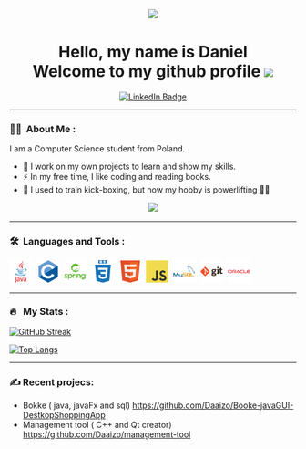 <p align="center"><img src="https://media.giphy.com/media/Cglm3JaOZFSOFYx1qY/giphy.gif" width="300"/></p>
<h1 align="center">Hello, my name is Daniel <br>Welcome to my github profile <img src="https://media.giphy.com/media/hvRJCLFzcasrR4ia7z/giphy.gif" width="30px"></h1>

<p align="center">
<a href="https://www.linkedin.com/in/daniel-charlak-717140226/"><img src="https://img.shields.io/badge/LinkedIn-blue?style=for-the-badge&logo=linkedin&logoColor=white" alt="LinkedIn Badge"></a>
</p>



---
### :man_technologist: &nbsp;About Me :

I am a Computer Science student from Poland.

- 🔭 I work on my own projects to learn and show my skills.
- ⚡ In my free time, I like coding and reading books. 
- :boxing_glove: I used to train kick-boxing, but now my hobby is powerlifting :weight_lifting_man:

<p align="center"><img src="https://media.giphy.com/media/hpF9R9M1PHN5e5liSx/giphy.gif" width="300"/></p>

---
### 🛠 &nbsp;Languages and Tools :

<p>
<img src="https://github.com/devicons/devicon/blob/master/icons/java/java-original-wordmark.svg" title="Java" alt="Java" width="40" height="40"/>&nbsp;
<img src="https://github.com/devicons/devicon/blob/master/icons/c/c-original.svg" title="C" alt="C" width="40" height="40"/>&nbsp;
<img src="https://github.com/devicons/devicon/blob/master/icons/spring/spring-original-wordmark.svg" title="Spring" alt="Spring" width="40" height="40"/>&nbsp;
<img src="https://github.com/devicons/devicon/blob/master/icons/css3/css3-plain-wordmark.svg"  title="CSS3" alt="CSS" width="40" height="40"/>&nbsp;
<img src="https://github.com/devicons/devicon/blob/master/icons/html5/html5-original.svg" title="HTML5" alt="HTML" width="40" height="40"/>&nbsp;
<img src="https://github.com/devicons/devicon/blob/master/icons/javascript/javascript-original.svg" title="JavaScript" alt="JavaScript" width="40" height="40"/>&nbsp;
<img src="https://github.com/devicons/devicon/blob/master/icons/mysql/mysql-original-wordmark.svg" title="MySQL"  alt="MySQL" width="40" height="40"/>&nbsp;
<img src="https://github.com/devicons/devicon/blob/master/icons/git/git-original-wordmark.svg" title="Git" **alt="Git" width="40" height="40"/>&nbsp;
<img src="https://github.com/devicons/devicon/blob/master/icons/oracle/oracle-original.svg" title="Oracle" **alt="Oracle" width="40" height="40"/>&nbsp;
</p>

---

### 🔥 &nbsp; My Stats :
[![GitHub Streak](http://github-readme-streak-stats.herokuapp.com?user=daaizo&theme=dark&background=000000)](https://git.io/streak-stats)

[![Top Langs](https://github-readme-stats.vercel.app/api/top-langs/?username=daaizo&layout=compact&theme=vision-friendly-dark)](https://github.com/anuraghazra/github-readme-stats)

---

### ✍️ Recent projecs: 
- Bokke ( java, javaFx and sql) https://github.com/Daaizo/Booke-javaGUI-DestkopShoppingApp
- Management tool ( C++ and Qt creator) https://github.com/Daaizo/management-tool
